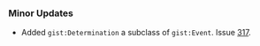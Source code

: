 ### Minor Updates

- Added `gist:Determination` a subclass of `gist:Event`. Issue [317](https://github.com/semanticarts/gist/issues/317).
